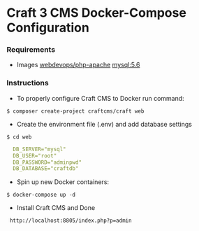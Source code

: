 # Craft 3 CMS Docker-Compose Configuration



### Requirements
- Images
		[webdevops/php-apache](http://dockerfile.readthedocs.io/en/latest/content/DockerImages/dockerfiles/php-apache.html#webdevops-php-apache)
		[mysql:5.6](https://hub.docker.com/_/mysql/)

### Instructions

* To properly configure Craft CMS to Docker run command:
```shell session
$ composer create-project craftcms/craft web
```

* Create the environment file (.env) and add database settings
```shell session
$ cd web
```
```yaml
  DB_SERVER="mysql"
  DB_USER="root"
  DB_PASSWORD="adminpwd"
  DB_DATABASE="craftdb"
```

* Spin up new Docker containers:
```shell session
$ docker-compose up -d
```
* Install Craft CMS and Done
```curl
 http://localhost:8805/index.php?p=admin
```
